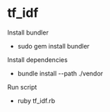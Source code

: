 tf_idf
======

Install bundler
 - sudo gem install bundler

Install dependencies
 - bundle install --path ./vendor

Run script
 - ruby tf_idf.rb
